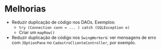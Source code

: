 # Melhorias

- Reduzir duplicação de código nos DAOs. Exemplos:
    - `try (Connection conn = ... ) catch (SQLException e)`
    - Criar um `mapRow()`  
- Reduzir duplicação de código nos `SwingWorker`s: ver mensagens de erro com `JOptionPane` no `CadastroClienteController`, por exemplo.
